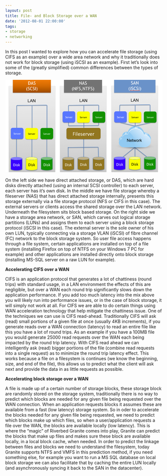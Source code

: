 ```yaml
---
layout: post
title: File- and Block Storage over a WAN
date: '2012-08-01 22:00:00'
tags:
- storage
- networking
---
```


In this post I wanted to explore how you can accelerate file storage (using CIFS as an example) over a wide area network and why it traditionally does not work for block storage (using iSCSI as an example). First let’s look into some of the (greatly simplified) common differences between the types of storage.

<img src="/assets/img/storage.png">

On the left side we have direct attached storage, or DAS, which are hard disks directly attached (using an internal SCSI controller) to each server, each server has it’s own disk. In the middle we have file storage whereby a fileserver (NAS) that has direct attached storage internally, presents this storage externally via a file storage protocol (NFS or CIFS in this case). The external servers or clients access the shared storage over the LAN network. Underneath the filesystem sits block based storage. On the right side we have a storage area network, or SAN, which carves out logical storage partitions (LUNs) and assigns them to each server using a block storage protocol (iSCSI in this case). The external server is the sole owner of his own LUN, typically connecting via a storage VLAN (iSCSI) of fibre channel (FC) network to the block storage system. So user file access happens through a file system, certain applications are installed on top of a file system (installing Firefox on top of NTFS on your Windows 7 PC for example) and other applications are installed directly onto block storage (installing MS-SQL server on a raw LUN for example).

**Accelerating CIFS over a WAN**

CIFS is an application protocol that generates a lot of chattiness (round trips) with standard usage, in a LAN environment the effects of this are negligible, but over a WAN each round trip significantly slows down the application performance. If you add too much latency into the mix above you will likely run into performance issues, or in the case of block storage, it will simply not work at all. For CIFS we are able to do certain things using WAN acceleration technology that help mitigate the chattiness issue. One of the techniques we can use is CIFS read-ahead. Traditionally CIFS will ask (read) small portions of a given file at once (usually 4KB increments), if you generate reads over a WAN connection (latency) to read an entire file like this you have a lot of round trips. As an example if you have a 100MB file you would generate 25000 read requests over the WAN each being impacted by the round trip latency. With CIFS read ahead we can intelligently ask (read) bigger portions of the file (combine read requests into a single request) as to minimize the round trip latency effect. This works because a file on a filesystem is continues (we know the beginning, size, and end of the file), this allows us to predict what the client will ask next and provide the data in as little requests as possible.

**Accelerating block storage over a WAN**

A file is made up of a certain number of storage blocks, these storage block are randomly stored on the storage system, traditionally there is no way to predict which blocks are needed for any given file being requested over the WAN connection. When an application requests blocks it assumes these are available from a fast (low latency) storage system. So in oder to accelerate the blocks needed for any given file being requested, we need to predict which blocks make up which files, so when a user/application requests a file over the WAN, the blocks are available locally (low latency). This is where the “magic” of Riverbed Granite comes into play, Granite can predict the blocks that make up files and makes sure these block are available locally, in a local block cache, when needed. In order to predict the linkage between files and blocks we need to understand the filesystem, today Granite supports NTFS and VMFS in this prediction method, if you need something else, for example you want to run a MS SQL database on local block storage we can also facilitate that by caching the entire LUN locally (and asynchronously syncing it back to the SAN in the datacenter).

